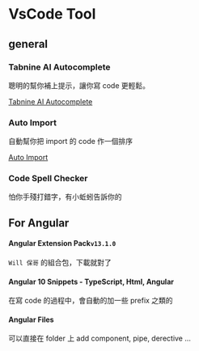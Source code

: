 # VsCode Tool

## general

### Tabnine AI Autocomplete 

聰明的幫你補上提示，讓你寫 code 更輕鬆。

[Tabnine AI Autocomplete ](https://marketplace.visualstudio.com/items?itemName=TabNine.tabnine-vscode)

### Auto Import

自動幫你把 import 的 code 作一個排序

[Auto Import](https://marketplace.visualstudio.com/items?itemName=steoates.autoimport)

### Code Spell Checker

怕你手殘打錯字，有小蚯蚓告訴你的



## For Angular 

#### Angular Extension Pack`v13.1.0`

`Will 保哥` 的組合包，下載就對了

#### Angular 10 Snippets - TypeScript, Html, Angular

在寫 code 的過程中，會自動的加一些 prefix 之類的

#### Angular Files

可以直接在 folder 上 add component, pipe, derective ...





